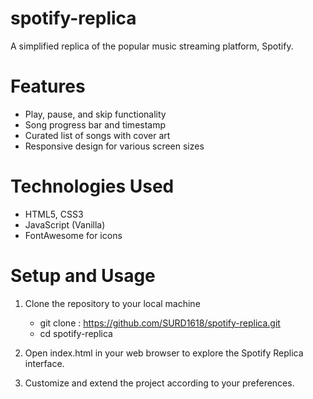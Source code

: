 # spotify-replica
A simplified replica of the popular music streaming platform, Spotify. 

# Features
- Play, pause, and skip functionality
- Song progress bar and timestamp
- Curated list of songs with cover art
- Responsive design for various screen sizes

# Technologies Used
- HTML5, CSS3
- JavaScript (Vanilla)
- FontAwesome for icons

# Setup and Usage
1. Clone the repository to your local machine
   - git clone : https://github.com/SURD1618/spotify-replica.git
   - cd spotify-replica

2. Open index.html in your web browser to explore the Spotify Replica interface.

3. Customize and extend the project according to your preferences.
